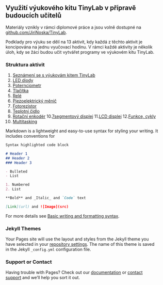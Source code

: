 ## Využití výukového kitu TinyLab v přípravě budoucích učitelů

Materiály vznikly v rámci diplomové práce a jsou volně dostupné na [github.com/JiriNoska/TinyLab](https://github.com/JiriNoska/TinyLab).

Podklady pro výuku se dělí na 13 aktivit, kdy každá z těchto aktivit je koncipována na jednu vyučovací hodinu. V rámci každé aktivity je několik úloh, kdy se žáci budou učit vytvářet programy ve výukovém kitu TinyLab.

### Struktura aktivit

1. [Seznámení se s výukovám kitem TinyLab](https://github.com/JiriNoska/TinyLab/aktivita1)
2. [LED diody](https://github.com/JiriNoska/TinyLab/aktivita2)
3. [Poternciometr](https://github.com/JiriNoska/TinyLab/aktivita3)
4. [Tlačítka](https://github.com/JiriNoska/TinyLab/aktivita4)
5. [Relé](https://github.com/JiriNoska/TinyLab/aktivita5)
6. [Piezoelektrický měnič](https://github.com/JiriNoska/TinyLab/aktivita6)
7. [Fotorezistor](https://github.com/JiriNoska/TinyLab/aktivita7)
8. [Teplotní čidlo](https://github.com/JiriNoska/TinyLab/aktivita8)
9. [Rotační enkodér](https://github.com/JiriNoska/TinyLab/aktivita9)
10.[7segmentový displej](https://github.com/JiriNoska/TinyLab/aktivita10)
11.[LCD displej](https://github.com/JiriNoska/TinyLab/aktivita11)
12.[Funkce, cykly](https://github.com/JiriNoska/TinyLab/aktivita12)
13. [Multitasking](https://github.com/JiriNoska/TinyLab/aktivita13)


Markdown is a lightweight and easy-to-use syntax for styling your writing. It includes conventions for

```markdown
Syntax highlighted code block

# Header 1
## Header 2
### Header 3

- Bulleted
- List

1. Numbered
2. List

**Bold** and _Italic_ and `Code` text

[Link](url) and ![Image](src)
```

For more details see [Basic writing and formatting syntax](https://docs.github.com/en/github/writing-on-github/getting-started-with-writing-and-formatting-on-github/basic-writing-and-formatting-syntax).

### Jekyll Themes

Your Pages site will use the layout and styles from the Jekyll theme you have selected in your [repository settings](https://github.com/JiriNoska/TinyLab/settings/pages). The name of this theme is saved in the Jekyll `_config.yml` configuration file.

### Support or Contact

Having trouble with Pages? Check out our [documentation](https://docs.github.com/categories/github-pages-basics/) or [contact support](https://support.github.com/contact) and we’ll help you sort it out.
